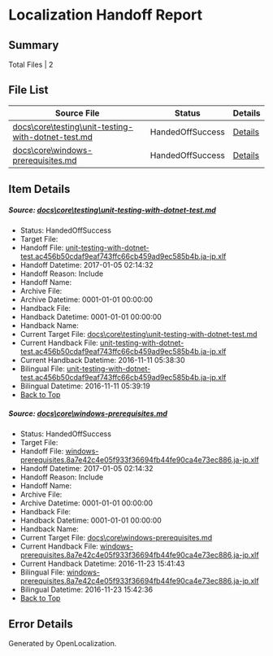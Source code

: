 # <a name='report-top'></a> Localization Handoff Report

## Summary
 Total Files | 2

## File List
 Source File | Status | Details 
 ----------- | ------ | ------- 
 [docs\core\testing\unit-testing-with-dotnet-test.md](https://github.com/dotnet/docs/blob/5687fc7ded899a478d1972ffea10a1e37d40124b/docs/core/testing/unit-testing-with-dotnet-test.md) | HandedOffSuccess | [Details](#f1f08f550d7484869e67fe705dc789ca5dae8e2f96)
 [docs\core\windows-prerequisites.md](https://github.com/dotnet/docs/blob/6681c815535f82a01652fe40a6e25705ec60fc85/docs/core/windows-prerequisites.md) | HandedOffSuccess | [Details](#f403022a24d0d94ed52528748953204429ae3d6a131)

## Item Details
##### <a name='f1f08f550d7484869e67fe705dc789ca5dae8e2f96'></a> Source: [docs\core\testing\unit-testing-with-dotnet-test.md](https://github.com/dotnet/docs/blob/5687fc7ded899a478d1972ffea10a1e37d40124b/docs/core/testing/unit-testing-with-dotnet-test.md)
* Status: HandedOffSuccess
* Target File: 
* Handoff File: [unit-testing-with-dotnet-test.ac456b50cdaf9eaf743ffc66cb459ad9ec585b4b.ja-jp.xlf](https://github.com/dotnet/docs.handoff/blob/4f7e8ef0b937b24f201230e918b0de4add9bbd4e/ol-handoff/dotnet/docs.ja-jp/master/ht-p1/unit-testing-with-dotnet-test.ac456b50cdaf9eaf743ffc66cb459ad9ec585b4b.ja-jp.xlf)
* Handoff Datetime: 2017-01-05 02:14:32
* Handoff Reason: Include
* Handoff Name: 
* Archive File: 
* Archive Datetime: 0001-01-01 00:00:00
* Handback File: 
* Handback Datetime: 0001-01-01 00:00:00
* Handback Name: 
* Current Target File: [docs\core\testing\unit-testing-with-dotnet-test.md](https://github.com/dotnet/docs.ja-jp/blob/384c864165319a8dfb3eef2ebde6587164ea53b2/docs/core/testing/unit-testing-with-dotnet-test.md)
* Current Handback File: [unit-testing-with-dotnet-test.ac456b50cdaf9eaf743ffc66cb459ad9ec585b4b.ja-jp.xlf](https://github.com/dotnet/docs.handback/blob/0992d94d5cbaebf547312475ce59d3cdd2118e35/ol-handback/dotnet/docs.ja-jp/master/ht-p1/unit-testing-with-dotnet-test.ac456b50cdaf9eaf743ffc66cb459ad9ec585b4b.ja-jp.xlf)
* Current Handback Datetime: 2016-11-11 05:38:30
* Bilingual File: [unit-testing-with-dotnet-test.ac456b50cdaf9eaf743ffc66cb459ad9ec585b4b.ja-jp.xlf](https://github.com/dotnet/docs.handback/blob/0992d94d5cbaebf547312475ce59d3cdd2118e35/ol-handback/dotnet/docs.ja-jp/master/ht-p1/unit-testing-with-dotnet-test.ac456b50cdaf9eaf743ffc66cb459ad9ec585b4b.ja-jp.xlf)
* Bilingual Datetime: 2016-11-11 05:39:19
* [Back to Top](#report-top)

##### <a name='f403022a24d0d94ed52528748953204429ae3d6a131'></a> Source: [docs\core\windows-prerequisites.md](https://github.com/dotnet/docs/blob/6681c815535f82a01652fe40a6e25705ec60fc85/docs/core/windows-prerequisites.md)
* Status: HandedOffSuccess
* Target File: 
* Handoff File: [windows-prerequisites.8a7e42c4e05f933f36694fb44fe90ca4e73ec886.ja-jp.xlf](https://github.com/dotnet/docs.handoff/blob/4f7e8ef0b937b24f201230e918b0de4add9bbd4e/ol-handoff/dotnet/docs.ja-jp/master/ht-p1/windows-prerequisites.8a7e42c4e05f933f36694fb44fe90ca4e73ec886.ja-jp.xlf)
* Handoff Datetime: 2017-01-05 02:14:32
* Handoff Reason: Include
* Handoff Name: 
* Archive File: 
* Archive Datetime: 0001-01-01 00:00:00
* Handback File: 
* Handback Datetime: 0001-01-01 00:00:00
* Handback Name: 
* Current Target File: [docs\core\windows-prerequisites.md](https://github.com/dotnet/docs.ja-jp/blob/a0f21bb994896e73d36a978afe63436ec68497da/docs/core/windows-prerequisites.md)
* Current Handback File: [windows-prerequisites.8a7e42c4e05f933f36694fb44fe90ca4e73ec886.ja-jp.xlf](https://github.com/dotnet/docs.handback/blob/12765c9120ed8951c4355d9039d38b4812c47fb0/ol-handback/dotnet/docs.ja-jp/master/ht-p1/windows-prerequisites.8a7e42c4e05f933f36694fb44fe90ca4e73ec886.ja-jp.xlf)
* Current Handback Datetime: 2016-11-23 15:41:43
* Bilingual File: [windows-prerequisites.8a7e42c4e05f933f36694fb44fe90ca4e73ec886.ja-jp.xlf](https://github.com/dotnet/docs.handback/blob/12765c9120ed8951c4355d9039d38b4812c47fb0/ol-handback/dotnet/docs.ja-jp/master/ht-p1/windows-prerequisites.8a7e42c4e05f933f36694fb44fe90ca4e73ec886.ja-jp.xlf)
* Bilingual Datetime: 2016-11-23 15:42:36
* [Back to Top](#report-top)


## Error Details

Generated by OpenLocalization.

